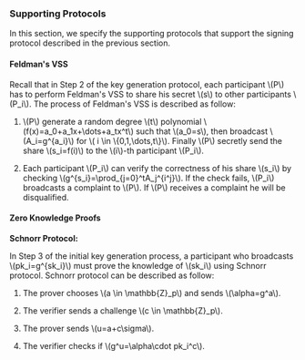 ### Supporting Protocols

In this section, we specify the supporting protocols that support the signing protocol described in the previous section.

#### Feldman's VSS

Recall that in Step 2 of the key generation protocol, each participant \\(P\\) has to perform Feldman's VSS to share his secret \\(s\\) to other participants \\(P_i\\). The process of Feldman's VSS is described as follow:

1. \\(P\\) generate a random degree \\(t\\) polynomial \\(f(x)=a_0+a_1x+\dots+a_tx^t\\) such that \\(a_0=s\\), then broadcast \\(A_i=g^{a_i}\\) for \\( i \in \\{0,1,\dots,t\\}\\). Finally \\(P\\) secretly send the share \\(s_i=f(i)\\) to the \\(i\\)-th participant \\(P_i\\). 

2. Each participant \\(P_i\\) can verify the correctness of his share \\(s_i\\) by checking \\(g^{s_i}=\prod_{j=0}^tA_j^{i^j}\\). If the check fails, \\(P_i\\) broadcasts a complaint to \\(P\\). If \\(P\\) receives a complaint he will be disqualified. 


#### Zero Knowledge Proofs

**Schnorr Protocol:**

In Step 3 of the initial key generation process, a participant who broadcasts \\(pk_i=g^{sk_i}\\) must prove the knowledge of \\(sk_i\\) using Schnorr protocol. Schnorr protocol can be described as follow:

1. The prover chooses \\(a \in \mathbb{Z}_p\\) and sends \\(\alpha=g^a\\).

2. The verifier sends a challenge \\(c \in \mathbb{Z}_p\\).

3. The prover sends \\(u=a+c\sigma\\).

4. The verifier checks if \\(g^u=\alpha\cdot pk_i^c\\).


